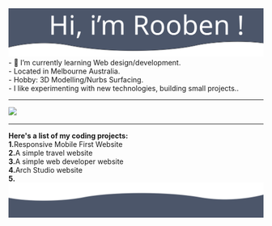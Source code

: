 <img src= "https://github.com/Rooben-s/Rooben-s/blob/main/hero.svg">
- 🌱 I’m currently learning Web design/development.
<br>
- Located in Melbourne Australia.
<br>
-  Hobby: 3D Modelling/Nurbs Surfacing.
<br>
- I like experimenting with new technologies, building small projects..
<br>
<hr>
<img src= "https://github-readme-stats.vercel.app/api?username=rooben-s&show_icons=true&theme=nord">
<hr>
<strong>Here's a list of my coding projects:</strong>
<br>
<strong>1.</strong>Responsive Mobile First Website
<br>
<strong>2.</strong>A simple travel website
<br>
<strong>3.</strong>A simple web developer website
<br>
<strong>4.</strong>Arch Studio website 
<br>
<strong>5.</strong>
<br>
<img src= "https://github.com/Rooben-s/Rooben-s/blob/main/bottom.svg">
